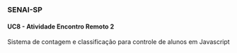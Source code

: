 ### SENAI-SP

#### UC8 - Atividade Encontro Remoto 2

Sistema de contagem e classificação para controle de alunos em Javascript
